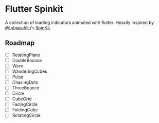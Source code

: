 # Flutter Spinkit

A collection of loading indicators animated with flutter. Heavily inspired by [@tobiasahlin](https://github.com/tobiasahlin)'s [SpinKit](https://github.com/tobiasahlin/SpinKit).

## Roadmap

- [ ] RotatingPlane
- [ ] DoubleBounce
- [ ] Wave
- [ ] WanderingCubes
- [ ] Pulse
- [ ] ChasingDots
- [ ] ThreeBounce
- [ ] Circle
- [ ] CubeGrid
- [ ] FadingCircle
- [ ] FoldingCube
- [ ] RotatingCircle
